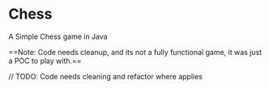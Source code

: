 # Chess
A Simple Chess game in Java

==Note: Code needs cleanup, and its not a fully functional game, it was just a POC to play with.==

// TODO: Code needs cleaning and refactor where applies
